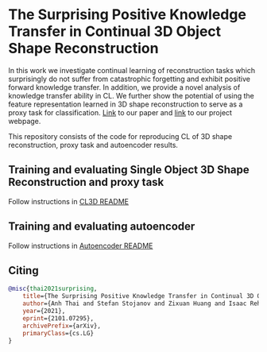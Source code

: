 # The Surprising Positive Knowledge Transfer in Continual 3D Object Shape Reconstruction

In this work we investigate continual learning of reconstruction tasks which surprisingly do not suffer from catastrophic forgetting and exhibit positive forward knowledge transfer. In addition, we provide a novel analysis of knowledge transfer ability in CL. We further show the potential of using the feature representation learned in 3D shape reconstruction to serve as a proxy task for classification. [Link](https://arxiv.org/abs/2101.07295) to our paper and [link](https://rehg-lab.github.io/publication-pages/CLRec/) to our project webpage.

This repository consists of the code for reproducing CL of 3D shape reconstruction, proxy task and autoencoder results.

## Training and evaluating Single Object 3D Shape Reconstruction and proxy task
Follow instructions in [CL3D README](https://github.com/ngailapdi/CLRec/blob/master/CL3D/README.md)

## Training and evaluating autoencoder
Follow instructions in [Autoencoder README](https://github.com/ngailapdi/CLRec/blob/master/auto_enc/README.md)

## Citing
```bibtex
@misc{thai2021surprising,
    title={The Surprising Positive Knowledge Transfer in Continual 3D Object Shape Reconstruction},
    author={Anh Thai and Stefan Stojanov and Zixuan Huang and Isaac Rehg and James M. Rehg},
    year={2021},
    eprint={2101.07295},
    archivePrefix={arXiv},
    primaryClass={cs.LG}
}
```


